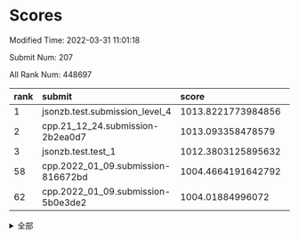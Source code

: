 # Scores

Modified Time: 2022-03-31 11:01:18

Submit Num: 207

All Rank Num: 448697

| rank |               submit               |       score        |       sigma        | pk_num |
| :--- | :--------------------------------- | :----------------- | :----------------- | :----- |
| 1    | jsonzb.test.submission_level_4     | 1013.8221773984856 | 0.8258178248967428 | 8671   |
| 2    | cpp.21_12_24.submission-2b2ea0d7   | 1013.093358478579  | 0.7845620654180884 | 8670   |
| 3    | jsonzb.test.test_1                 | 1012.3803125895632 | 0.7973518225650353 | 8670   |
| 58   | cpp.2022_01_09.submission-816672bd | 1004.4664191642792 | 0.718553408259856  | 8669   |
| 62   | cpp.2022_01_09.submission-5b0e3de2 | 1004.01884996072   | 0.7218874046065104 | 8670   |


<details>
<summary>全部</summary>

| rank |                 submit                 |       score        |       sigma        | pk_num |
| :--- | :------------------------------------- | :----------------- | :----------------- | :----- |
| 1    | jsonzb.test.submission_level_4         | 1013.8221773984856 | 0.8258178248967428 | 8671   |
| 2    | cpp.21_12_24.submission-2b2ea0d7       | 1013.093358478579  | 0.7845620654180884 | 8670   |
| 3    | jsonzb.test.test_1                     | 1012.3803125895632 | 0.7973518225650353 | 8670   |
| 4    | gobigger.level_3.submission_level_3_21 | 1011.6842878598314 | 0.7786988982977575 | 8667   |
| 5    | gobigger.level_3.submission_level_3_0  | 1011.5680768696056 | 0.7537217736386349 | 8674   |
| 6    | gobigger.level_3.submission_level_3_30 | 1011.2948692113855 | 0.7442684914332026 | 8663   |
| 7    | gobigger.level_3.submission_level_3_12 | 1011.2558647033501 | 0.7443527168824544 | 8672   |
| 8    | gobigger.level_3.submission_level_3_39 | 1011.1265018332556 | 0.7714271988570839 | 8670   |
| 9    | gobigger.level_3.submission_level_3_26 | 1011.0757138307656 | 0.7712517907761085 | 8672   |
| 10   | gobigger.level_3.submission_level_3_40 | 1011.0001687769718 | 0.7565952939115709 | 8675   |
| 11   | gobigger.level_3.submission_level_3_29 | 1010.8896411609268 | 0.7730039957275141 | 8674   |
| 12   | gobigger.level_3.submission_level_3_4  | 1010.7696348155913 | 0.7622840535722174 | 8667   |
| 13   | gobigger.level_3.submission_level_3_9  | 1010.7391400746745 | 0.7798752189176407 | 8672   |
| 14   | gobigger.level_3.submission_level_3_32 | 1010.6528171852851 | 0.7650963455194144 | 8676   |
| 15   | gobigger.level_3.submission_level_3_15 | 1010.6198673092833 | 0.7648465178306457 | 8671   |
| 16   | gobigger.level_3.submission_level_3_36 | 1010.6055472247139 | 0.7670238266253809 | 8669   |
| 17   | gobigger.level_3.submission_level_3_49 | 1010.5478862147418 | 0.7717475781185046 | 8669   |
| 18   | gobigger.level_3.submission_level_3_31 | 1010.5156116440754 | 0.7505259337559884 | 8671   |
| 19   | gobigger.level_3.submission_level_3_37 | 1010.3411996239731 | 0.7685385057306021 | 8670   |
| 20   | gobigger.level_3.submission_level_3_3  | 1010.2886964901084 | 0.7522077912259703 | 8676   |
| 21   | gobigger.level_3.submission_level_3_17 | 1010.1214639496062 | 0.7526241406558304 | 8666   |
| 22   | gobigger.level_3.submission_level_3_22 | 1009.9657219669982 | 0.7656651433138155 | 8673   |
| 23   | gobigger.level_3.submission_level_3_16 | 1009.9079906235307 | 0.7371065406877971 | 8667   |
| 24   | gobigger.level_3.submission_level_3_2  | 1009.862124146155  | 0.7424036154535322 | 8665   |
| 25   | gobigger.level_3.submission_level_3_41 | 1009.8529157921138 | 0.7474615160858353 | 8663   |
| 26   | gobigger.level_3.submission_level_3_19 | 1009.8421061256154 | 0.7604710376966253 | 8672   |
| 27   | gobigger.level_3.submission_level_3_11 | 1009.8238722079267 | 0.7655834714613355 | 8668   |
| 28   | gobigger.level_3.submission_level_3_47 | 1009.818742622638  | 0.7676835664344767 | 8677   |
| 29   | gobigger.level_3.submission_level_3_20 | 1009.8164853020963 | 0.7443260294169273 | 8673   |
| 30   | gobigger.level_3.submission_level_3_5  | 1009.8076658780709 | 0.7615703048579994 | 8669   |
| 31   | gobigger.level_3.submission_level_3_43 | 1009.7557945954478 | 0.7616474714172039 | 8672   |
| 32   | gobigger.level_3.submission_level_3_1  | 1009.7392532023885 | 0.7469545845632856 | 8668   |
| 33   | gobigger.level_3.submission_level_3_23 | 1009.7094997656342 | 0.7438700735582431 | 8670   |
| 34   | gobigger.level_3.submission_level_3_18 | 1009.704690348517  | 0.7385195243001405 | 8672   |
| 35   | gobigger.level_3.submission_level_3_24 | 1009.7038669978398 | 0.7359668691489194 | 8670   |
| 36   | gobigger.level_3.submission_level_3_33 | 1009.6689875187604 | 0.7535541116522501 | 8667   |
| 37   | gobigger.level_3.submission_level_3_48 | 1009.5822388356424 | 0.7531415684984176 | 8670   |
| 38   | gobigger.level_3.submission_level_3_38 | 1009.5316898372271 | 0.7664446483742643 | 8670   |
| 39   | gobigger.level_3.submission_level_3_46 | 1009.4473190787128 | 0.766094016315574  | 8673   |
| 40   | gobigger.level_3.submission_level_3_27 | 1009.4327453443522 | 0.7426596740462327 | 8670   |
| 41   | gobigger.level_3.submission_level_3_25 | 1009.384298448164  | 0.7545571599866157 | 8673   |
| 42   | gobigger.level_3.submission_level_3_6  | 1009.3447344382831 | 0.7526806809096941 | 8672   |
| 43   | gobigger.level_3.submission_level_3_45 | 1009.2285513208709 | 0.7662854070799328 | 8672   |
| 44   | gobigger.level_3.submission_level_3_44 | 1009.2104594580248 | 0.7343964323980396 | 8668   |
| 45   | gobigger.level_3.submission_level_3_34 | 1009.1610034929112 | 0.7398927829141877 | 8668   |
| 46   | gobigger.level_3.submission_level_3_14 | 1009.1103493104564 | 0.7580473828218077 | 8670   |
| 47   | gobigger.level_3.submission_level_3_13 | 1009.1076775263598 | 0.7361952368558167 | 8669   |
| 48   | gobigger.level_3.submission_level_3_42 | 1009.1066449335268 | 0.7521565585994179 | 8670   |
| 49   | gobigger.level_3.submission_level_3_7  | 1009.098819625423  | 0.7489071973073258 | 8666   |
| 50   | gobigger.level_3.submission_level_3_10 | 1009.0215359488876 | 0.7483704425940121 | 8664   |
| 51   | gobigger.level_3.submission_level_3_35 | 1008.9637985631424 | 0.7498215430868943 | 8672   |
| 52   | gobigger.level_3.submission_level_3_28 | 1008.8425293857949 | 0.7615661660352585 | 8670   |
| 53   | gobigger.level_3.submission_level_3_8  | 1008.5207049466712 | 0.7384943272393201 | 8665   |
| 54   | gobigger.level_1.submission_level_1_0  | 1005.7194815170099 | 0.7102799198208262 | 8672   |
| 55   | gobigger.level_1.submission_level_1_31 | 1005.0668909274252 | 0.7255791186513905 | 8672   |
| 56   | gobigger.level_1.submission_level_1_42 | 1004.7419406570687 | 0.7165906010744308 | 8670   |
| 57   | gobigger.level_1.submission_level_1_7  | 1004.4925920628592 | 0.709967826346201  | 8674   |
| 58   | cpp.2022_01_09.submission-816672bd     | 1004.4664191642792 | 0.718553408259856  | 8669   |
| 59   | gobigger.level_1.submission_level_1_47 | 1004.4570822182475 | 0.7227941923273239 | 8670   |
| 60   | gobigger.level_1.submission_level_1_21 | 1004.3374958119045 | 0.7174935389092122 | 8673   |
| 61   | gobigger.level_1.submission_level_1_35 | 1004.2512937184475 | 0.7084632678084107 | 8675   |
| 62   | cpp.2022_01_09.submission-5b0e3de2     | 1004.01884996072   | 0.7218874046065104 | 8670   |
| 63   | gobigger.level_1.submission_level_1_40 | 1003.9787558796347 | 0.7148767685528452 | 8676   |
| 64   | gobigger.level_1.submission_level_1_10 | 1003.9422684657637 | 0.724673996452769  | 8671   |
| 65   | gobigger.level_1.submission_level_1_39 | 1003.8985635805827 | 0.7259351950978081 | 8672   |
| 66   | gobigger.level_1.submission_level_1_38 | 1003.8915458734782 | 0.7142738787026258 | 8672   |
| 67   | gobigger.level_1.submission_level_1_24 | 1003.8122094425818 | 0.7254592135946912 | 8670   |
| 68   | gobigger.level_1.submission_level_1_5  | 1003.7987661625954 | 0.7174102596084513 | 8673   |
| 69   | gobigger.level_1.submission_level_1_19 | 1003.7536400182504 | 0.7241837253074594 | 8673   |
| 70   | gobigger.level_1.submission_level_1_20 | 1003.6935107070201 | 0.7076112245114742 | 8672   |
| 71   | gobigger.level_1.submission_level_1_48 | 1003.6899963425835 | 0.7055832781391932 | 8670   |
| 72   | gobigger.level_1.submission_level_1_30 | 1003.6753173107511 | 0.7198489339986403 | 8667   |
| 73   | gobigger.level_1.submission_level_1_36 | 1003.6184332800101 | 0.7190078064524131 | 8672   |
| 74   | gobigger.level_1.submission_level_1_14 | 1003.5761959537203 | 0.7124048438748319 | 8674   |
| 75   | gobigger.level_1.submission_level_1_3  | 1003.5692947885374 | 0.7062616806839864 | 8671   |
| 76   | gobigger.level_1.submission_level_1_4  | 1003.5509386629681 | 0.7136686085623546 | 8674   |
| 77   | gobigger.level_1.submission_level_1_11 | 1003.541848123307  | 0.720032956157089  | 8662   |
| 78   | gobigger.level_1.submission_level_1_1  | 1003.5362011989729 | 0.7161616167169471 | 8672   |
| 79   | gobigger.level_1.submission_level_1_26 | 1003.5231592171648 | 0.7198433577818046 | 8675   |
| 80   | gobigger.level_1.submission_level_1_6  | 1003.4748738863816 | 0.7088339967173177 | 8675   |
| 81   | gobigger.level_1.submission_level_1_9  | 1003.4359145755164 | 0.7216379356567268 | 8672   |
| 82   | gobigger.level_1.submission_level_1_43 | 1003.3752824677946 | 0.7116062042263068 | 8675   |
| 83   | gobigger.level_1.submission_level_1_33 | 1003.3602066540064 | 0.7112308724751403 | 8672   |
| 84   | gobigger.level_1.submission_level_1_23 | 1003.1947471537263 | 0.7295314643211706 | 8670   |
| 85   | gobigger.level_1.submission_level_1_12 | 1003.1528137262823 | 0.7167657919603303 | 8672   |
| 86   | gobigger.level_1.submission_level_1_17 | 1003.1421887991239 | 0.7235638866037191 | 8673   |
| 87   | gobigger.level_1.submission_level_1_16 | 1003.134946639984  | 0.7029338713050792 | 8673   |
| 88   | gobigger.level_1.submission_level_1_44 | 1003.1204466170241 | 0.7185340556841685 | 8664   |
| 89   | gobigger.level_1.submission_level_1_22 | 1003.0937962180524 | 0.7211474223228284 | 8672   |
| 90   | gobigger.level_1.submission_level_1_29 | 1003.0456174228551 | 0.703058125584007  | 8673   |
| 91   | gobigger.level_1.submission_level_1_46 | 1002.9816126866114 | 0.7232687637220954 | 8671   |
| 92   | gobigger.level_1.submission_level_1_41 | 1002.9644083691768 | 0.7205442825013666 | 8671   |
| 93   | gobigger.level_1.submission_level_1_32 | 1002.9552738179385 | 0.713412020180869  | 8666   |
| 94   | gobigger.level_1.submission_level_1_27 | 1002.9251222554714 | 0.7121255918973686 | 8671   |
| 95   | gobigger.level_1.submission_level_1_49 | 1002.9041011313498 | 0.7136417057631287 | 8668   |
| 96   | gobigger.level_1.submission_level_1_13 | 1002.8501601582533 | 0.7141391493900507 | 8672   |
| 97   | gobigger.level_1.submission_level_1_18 | 1002.7438969840948 | 0.7055230819960989 | 8671   |
| 98   | gobigger.level_1.submission_level_1_8  | 1002.7284709511521 | 0.7152995610700714 | 8669   |
| 99   | gobigger.level_1.submission_level_1_15 | 1002.70292211161   | 0.7167928701245269 | 8667   |
| 100  | gobigger.level_1.submission_level_1_28 | 1002.6213279669158 | 0.7184304709015359 | 8671   |
| 101  | gobigger.level_1.submission_level_1_25 | 1002.5299494377779 | 0.705780121041423  | 8673   |
| 102  | gobigger.level_1.submission_level_1_2  | 1002.3068764902724 | 0.7117779141538323 | 8677   |
| 103  | gobigger.level_1.submission_level_1_45 | 1002.0597048994455 | 0.709324462098038  | 8676   |
| 104  | gobigger.level_1.submission_level_1_37 | 1001.7056528627237 | 0.7094532367482225 | 8675   |
| 105  | gobigger.level_1.submission_level_1_34 | 1001.6105626308232 | 0.7164929188050786 | 8673   |
| 106  | gobigger.random.submission_random_12   | 997.8650791723046  | 0.707001495570567  | 8669   |
| 107  | gobigger.random.submission_random_22   | 997.5966236465824  | 0.7137572907691536 | 8671   |
| 108  | gobigger.random.submission_random_43   | 996.9163332218903  | 0.7148717966948465 | 8669   |
| 109  | gobigger.random.submission_random_47   | 996.9041473103633  | 0.7163343409084096 | 8673   |
| 110  | gobigger.random.submission_random_2    | 996.87807087185    | 0.7218491215925297 | 8666   |
| 111  | gobigger.random.submission_random_3    | 996.8513360242764  | 0.7121921762827681 | 8672   |
| 112  | gobigger.random.submission_random_7    | 996.7815247912316  | 0.697194908999363  | 8666   |
| 113  | gobigger.random.submission_random_1    | 996.7377998303558  | 0.7147998094786272 | 8666   |
| 114  | gobigger.random.submission_random_25   | 996.6595806028622  | 0.70963737826513   | 8666   |
| 115  | gobigger.random.submission_random_28   | 996.6578699708896  | 0.7010000640870356 | 8670   |
| 116  | gobigger.random.submission_random_18   | 996.6106066832317  | 0.7074870854936175 | 8669   |
| 117  | gobigger.random.submission_random_13   | 996.5557406412389  | 0.7011184840596851 | 8670   |
| 118  | gobigger.random.submission_random_4    | 996.5305412233668  | 0.6972791685549631 | 8671   |
| 119  | gobigger.random.submission_random_38   | 996.529816643113   | 0.701519819002876  | 8672   |
| 120  | gobigger.random.submission_random_34   | 996.5197167523647  | 0.7052578215636681 | 8674   |
| 121  | gobigger.random.submission_random_9    | 996.5133660101039  | 0.7101367588471094 | 8677   |
| 122  | gobigger.random.submission_random_39   | 996.4922158513903  | 0.706509431512875  | 8667   |
| 123  | gobigger.random.submission_random_15   | 996.4616373593097  | 0.6937055229659964 | 8670   |
| 124  | gobigger.random.submission_random_21   | 996.4504534103772  | 0.703499216966974  | 8666   |
| 125  | gobigger.random.submission_random_41   | 996.338793156018   | 0.7141270692096487 | 8672   |
| 126  | gobigger.random.submission_random_48   | 996.1657939957316  | 0.7078576824114984 | 8669   |
| 127  | gobigger.random.submission_random_19   | 996.148270813413   | 0.7152814476063274 | 8672   |
| 128  | gobigger.random.submission_random_37   | 996.1468648372189  | 0.7204314506521279 | 8670   |
| 129  | gobigger.random.submission_random_35   | 996.107260403308   | 0.7052359045529227 | 8671   |
| 130  | gobigger.random.submission_random_42   | 996.0719843620451  | 0.7065333045859725 | 8672   |
| 131  | gobigger.random.submission_random_0    | 996.0672245868876  | 0.6939964273754026 | 8670   |
| 132  | gobigger.random.submission_random_36   | 995.9696310047559  | 0.7151562007034465 | 8667   |
| 133  | gobigger.random.submission_random_20   | 995.9212117467728  | 0.7092438357709417 | 8671   |
| 134  | gobigger.random.submission_random_27   | 995.9119882137836  | 0.7040117616071727 | 8673   |
| 135  | gobigger.random.submission_random_31   | 995.86128666817    | 0.7227980991013114 | 8673   |
| 136  | gobigger.random.submission_random_23   | 995.8350764843032  | 0.7019526368904332 | 8672   |
| 137  | gobigger.random.submission_random_6    | 995.8206755961459  | 0.7323356118417456 | 8669   |
| 138  | gobigger.random.submission_random_32   | 995.786069786891   | 0.7112310555638572 | 8666   |
| 139  | gobigger.random.submission_random_5    | 995.7812835312377  | 0.7288827579120469 | 8669   |
| 140  | gobigger.random.submission_random_30   | 995.7743550168551  | 0.7294740464481946 | 8671   |
| 141  | gobigger.random.submission_random_40   | 995.7471362745162  | 0.7148742814271906 | 8669   |
| 142  | gobigger.random.submission_random_8    | 995.7194597570497  | 0.7156954982111975 | 8670   |
| 143  | gobigger.random.submission_random_24   | 995.6151975757297  | 0.7175607304993319 | 8667   |
| 144  | gobigger.random.submission_random_29   | 995.5821793845073  | 0.7062263216290914 | 8670   |
| 145  | gobigger.random.submission_random_45   | 995.547190874013   | 0.7151856206144885 | 8668   |
| 146  | gobigger.random.submission_random_44   | 995.4865215251232  | 0.7114909445016928 | 8668   |
| 147  | gobigger.random.submission_random_16   | 995.3233260787956  | 0.7086655202435629 | 8674   |
| 148  | gobigger.random.submission_random_49   | 995.2733706673579  | 0.7093997877134143 | 8673   |
| 149  | gobigger.random.submission_random_10   | 995.2732575342101  | 0.719733124218481  | 8671   |
| 150  | gobigger.random.submission_random_46   | 995.2641663051913  | 0.7233726043482357 | 8665   |
| 151  | gobigger.random.submission_random_14   | 995.221449921809   | 0.7337296075933302 | 8669   |
| 152  | gobigger.random.submission_random_26   | 994.9917119081932  | 0.7260415091953288 | 8668   |
| 153  | gobigger.random.submission_random_33   | 994.9082346732456  | 0.7170485038562586 | 8678   |
| 154  | gobigger.random.submission_random_11   | 994.7617312157773  | 0.7056996730127988 | 8670   |
| 155  | gobigger.random.submission_random_17   | 994.2023296031348  | 0.7207457650965297 | 8668   |
| 156  | gobigger.level_2.submission_level_2_11 | 993.8311015519425  | 0.7342316034170817 | 8667   |
| 157  | gobigger.level_2.submission_level_2_22 | 993.8269144895642  | 0.7420326442629447 | 8670   |
| 158  | gobigger.level_2.submission_level_2_33 | 993.4200771446568  | 0.727212085841994  | 8670   |
| 159  | gobigger.level_2.submission_level_2_4  | 993.1823278599144  | 0.7463395228009766 | 8667   |
| 160  | gobigger.level_2.submission_level_2_17 | 993.1428122118795  | 0.7368269795122776 | 8673   |
| 161  | gobigger.level_2.submission_level_2_20 | 993.1270362567574  | 0.7390146072346748 | 8670   |
| 162  | gobigger.level_2.submission_level_2_21 | 993.0938089386271  | 0.7420674237769284 | 8668   |
| 163  | gobigger.level_2.submission_level_2_19 | 993.0429211257622  | 0.7498164794980877 | 8669   |
| 164  | gobigger.level_2.submission_level_2_24 | 993.0187064654829  | 0.7459733204751854 | 8672   |
| 165  | gobigger.level_2.submission_level_2_47 | 993.0170427650353  | 0.7467593238226775 | 8673   |
| 166  | gobigger.level_2.submission_level_2_30 | 993.0041919265846  | 0.7515600409484696 | 8675   |
| 167  | gobigger.level_2.submission_level_2_18 | 992.9857280797357  | 0.7454877556325988 | 8663   |
| 168  | gobigger.level_2.submission_level_2_28 | 992.9499012753352  | 0.7369289443683432 | 8671   |
| 169  | gobigger.level_2.submission_level_2_42 | 992.7399341363897  | 0.7430737797965076 | 8669   |
| 170  | gobigger.level_2.submission_level_2_44 | 992.4060000153206  | 0.7310663011736074 | 8667   |
| 171  | gobigger.level_2.submission_level_2_6  | 992.3763981227602  | 0.7352572378610388 | 8672   |
| 172  | gobigger.level_2.submission_level_2_49 | 992.3707175059528  | 0.7480862472049328 | 8670   |
| 173  | gobigger.level_2.submission_level_2_14 | 992.3219938334258  | 0.7616955288468216 | 8671   |
| 174  | gobigger.level_2.submission_level_2_16 | 992.3161240728034  | 0.7419248748078183 | 8668   |
| 175  | gobigger.level_2.submission_level_2_8  | 992.2612634662709  | 0.7491125735718245 | 8673   |
| 176  | gobigger.level_2.submission_level_2_45 | 992.1529027827568  | 0.7599769521107782 | 8668   |
| 177  | gobigger.level_2.submission_level_2_12 | 992.0712299255956  | 0.7522740952362781 | 8668   |
| 178  | gobigger.level_2.submission_level_2_34 | 992.0649193286333  | 0.7398650671533918 | 8671   |
| 179  | gobigger.level_2.submission_level_2_15 | 992.0395602362671  | 0.7414643941914477 | 8667   |
| 180  | gobigger.level_2.submission_level_2_48 | 992.0129634814629  | 0.7414949051985615 | 8672   |
| 181  | gobigger.level_2.submission_level_2_36 | 991.9696015137001  | 0.7579647066814097 | 8673   |
| 182  | gobigger.level_2.submission_level_2_39 | 991.8988254368675  | 0.7476730270787569 | 8673   |
| 183  | gobigger.level_2.submission_level_2_5  | 991.8534661145993  | 0.7678144847956248 | 8675   |
| 184  | gobigger.level_2.submission_level_2_9  | 991.8066751072472  | 0.745639633062241  | 8673   |
| 185  | gobigger.level_2.submission_level_2_31 | 991.8033224719802  | 0.7497090378947249 | 8668   |
| 186  | gobigger.level_2.submission_level_2_13 | 991.7984125767493  | 0.7429756913188361 | 8668   |
| 187  | gobigger.level_2.submission_level_2_3  | 991.7855941165145  | 0.7274282753508139 | 8673   |
| 188  | gobigger.level_2.submission_level_2_1  | 991.6618512461198  | 0.7319071200646565 | 8671   |
| 189  | gobigger.level_2.submission_level_2_26 | 991.6014235725472  | 0.7476013402612561 | 8672   |
| 190  | gobigger.level_2.submission_level_2_46 | 991.5377717019123  | 0.726642853477371  | 8676   |
| 191  | gobigger.level_2.submission_level_2_32 | 991.50455693547    | 0.7540899095822298 | 8668   |
| 192  | gobigger.level_2.submission_level_2_27 | 991.4735700115272  | 0.7638679305665844 | 8669   |
| 193  | gobigger.level_2.submission_level_2_23 | 991.3181872785876  | 0.7648311294749583 | 8674   |
| 194  | gobigger.level_2.submission_level_2_7  | 991.1341136857988  | 0.750898360683126  | 8674   |
| 195  | gobigger.level_2.submission_level_2_25 | 991.1129747416473  | 0.7691061802857463 | 8668   |
| 196  | gobigger.level_2.submission_level_2_38 | 991.1040833070537  | 0.7669039024335192 | 8669   |
| 197  | gobigger.level_2.submission_level_2_29 | 991.0786648154625  | 0.7726957470227336 | 8670   |
| 198  | gobigger.level_2.submission_level_2_40 | 990.9328837375871  | 0.7554374307958291 | 8672   |
| 199  | gobigger.level_2.submission_level_2_43 | 990.813277154468   | 0.7663547819388623 | 8664   |
| 200  | gobigger.level_2.submission_level_2_41 | 990.7360368234083  | 0.7679473142036007 | 8670   |
| 201  | gobigger.level_2.submission_level_2_0  | 990.7328959449471  | 0.7453864496797574 | 8671   |
| 202  | gobigger.level_2.submission_level_2_37 | 990.3895770960702  | 0.7674513824810387 | 8670   |
| 203  | gobigger.level_2.submission_level_2_10 | 990.3191775454463  | 0.7615307189198788 | 8668   |
| 204  | gobigger.level_2.submission_level_2_35 | 990.0658301005128  | 0.7846645728967255 | 8670   |
| 205  | gobigger.level_2.submission_level_2_2  | 990.0110957080632  | 0.7544663020247458 | 8665   |
| 206  | gobigger.none.submission_none_0        | 978.3585414162211  | 1.2628414629640938 | 8675   |
| 207  | gobigger.none.submission_none_1        | 975.8663642204758  | 1.4989109805714036 | 8673   |

</details>